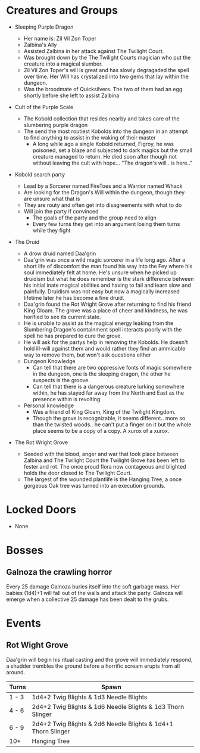 # Creatures and Groups
- Sleeping Purple Dragon
    - Her name is: Zil Vil Zon Toper
    - Zalbina's Ally
    - Assisted Zalbina in her attack against The Twilight Court.
    - Was brought down by the The Twilight Courts magician who put the creature into a magical slumber.
    - Zil Vil Zon Toper's will is great and has slowly degragaded the spell over time. Her Will has crystalized into two gems that lay within the dungeon.
    - Was the broodmate of Quicksilvers. The two of them had an egg shortly before she left to assist Zalbina

- Cult of the Purple Scale
    - The Kobold collection that resides nearby and takes care of the slumbering purple dragon
    - The send the most routiest Kobolds into the dungeon in an attempt to find anything to assist in the waking of their master
        - A long while ago a single Kobold returned, Figroy, he was poisoned, set a blaze and subjected to dark magics but the small creature managed to return. He died soon after though not without leaving the cult with hope... "The dragon's will.. is here.."

- Kobold search party
    - Lead by a Sorcerer named FireToes and a Warrior named Whack
    - Are looking for the Dragon's Will within the dungeon, though they are unsure what that is
    - They are routy and often get into disagreements with what to do
    - Will join the party if convinced
        - The goals of the party and the group need to align
        - Every few turns they get into an argument losing them turns while they fight

- The Druid
    - A drow druid named Daa'grin
    - Daa'grin was once a wild magic sorcerer in a life long ago. After a short life of discomfort the man found his way into the Fey where his soul immediately felt at home. He's unsure when he picked up druidism but what he does remember is the stark difference between his initial inate magical abilities and having to fail and learn slow and painfully. Druidism was not easy but now a magically increased lifetime later he has become a fine druid.
    - Daa'grin found the Rot Wright Grove after returning to find his friend King Gloam. The grove was a place of cheer and kindness, he was horified to see its current state.
    - He is unable to assist as the magical energy leaking from the Slumbering Dragon's containment spell interacts poorly with the spell he has prepared to cure the grove.
    - He will ask for the partys help in removing the Kobolds. He doesn't hold ill-will against them and would rather they find an ammicable way to remove them, but won't ask questions either
    - Dungeon Knowledge
        - Can tell that there are two oppressive fonts of magic somewhere in the dungeon, one is the sleeping dragon, the other he suspects is the groove.
        - Can tell that there is a dangerous creature lurking somewhere within, he has stayed far away from the North and East as the presence within is revolting
    - Personal knowledge
        - Was a friend of King Gloam, King of the Twilight Kingdom.
        - Though the grove is recognizable, it seems different.. more so than the twisted woods.. he can't put a finger on it but the whole place seems to be a copy of a copy. A xurox of a xurox.

- The Rot Wright Grove
    - Seeded with the blood, anger and war that took place between Zalbina and The Twilight Court the Twilight Grove has been left to fester and rot. The once proud flora now contageous and blighted holds the door closed to The Twilight Court.
    - The largest of the wounded plantlife is the Hanging Tree, a once gorgeous Oak tree was turned into an execution grounds.

# Locked Doors
- None

# Bosses
## Galnoza the crawling horror
Every 25 damage Galnoza buries itself into the soft garbage mass. Her babies (1d4)+1 will fall out of the walls and attack the party. Galnoza will emerge when a collective 25 damage has been dealt to the grubs.


# Events
## Rot Wight Grove
Daa'grin will begin his ritual casting and the grove will immediately respond, a shudder trembles the ground before a horrific scream erupts from all around.

| Turns | Spawn |
|---|---|
| 1 - 3 | 1d4+2 Twig Blights & 1d3 Needle Blights |
| 4 - 6 | 2d4+2 Twig Blights & 1d6 Needle Blights & 1d3 Thorn Slinger |
| 6 - 9 | 2d4+2 Twig Blights & 2d6 Needle Blights & 1d4+1 Thorn Slinger |
| 10+ | Hanging Tree |

